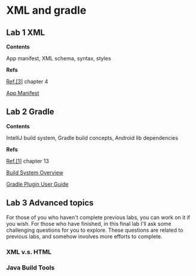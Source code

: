 # XML and gradle

## Lab 1 XML

**Contents**

App manifest, XML schema, syntax, styles

**Refs**

[Ref.[3]](#ref3) chapter 4

[App Manifest](http://developer.android.com/guide/topics/manifest/manifest-intro.html)

## Lab 2 Gradle

**Contents**

IntelliJ build system, Gradle build concepts, Android lib dependencies

**Refs**

[Ref.[1]](#ref1) chapter 13

[Build System Overview](https://developer.android.com/sdk/installing/studio-build.html)

[Gradle Plugin User Guide](http://tools.android.com/tech-docs/new-build-system/user-guide)




## Lab 3 Advanced topics

For those of you who haven't complete previous labs, you can work on it if you wish. For those who have finished, in this final lab I'll ask some challenging questions for you to explore. These questions are related to previous labs, and somehow involves more efforts to complete.

### XML v.s. HTML

### Java Build Tools

